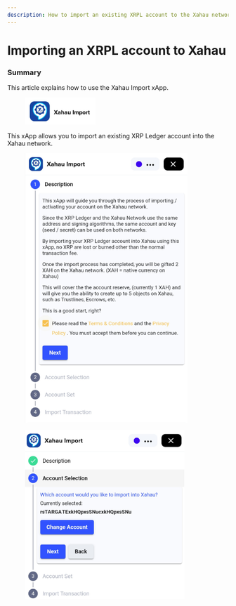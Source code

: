 ```yaml
---
description: How to import an existing XRPL account to the Xahau network
---
```


# Importing an XRPL account to Xahau

### Summary

This article explains how to use the Xahau Import xApp.

<figure><img src="../../.gitbook/assets/image (5).png" alt=""><figcaption></figcaption></figure>

This xApp allows you to import an existing XRP Ledger account into the Xahau network.

<figure><img src="../../.gitbook/assets/image.png" alt=""><figcaption></figcaption></figure>

<figure><img src="../../.gitbook/assets/image (43).png" alt=""><figcaption></figcaption></figure>
